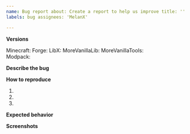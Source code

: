 ```yaml
---
name: Bug report about: Create a report to help us improve title: ''
labels: bug assignees: 'MelanX'

---
```


**Versions**
<!-- Versions used for the bug -->
Minecraft:
Forge:
LibX:
MoreVanillaLib:
MoreVanillaTools:  
Modpack:
<!-- Do not forget the name of the modpack -->

**Describe the bug**
<!-- A clear and concise description of what the bug is. -->

**How to reproduce**
<!-- Steps to reproduce the behavior -->
1.
2.
3.

**Expected behavior**
<!-- A clear and concise description of what you expected to happen. -->

**Screenshots**
<!-- If applicable, add screenshots to help explain your problem. -->
